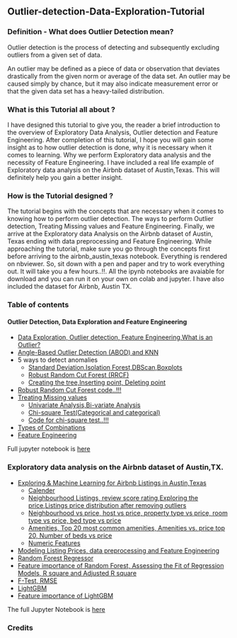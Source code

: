 ## Outlier-detection-Data-Exploration-Tutorial

### Definition - What does Outlier Detection mean?
Outlier detection is the process of detecting and subsequently excluding outliers from a given set of data.

An outlier may be defined as a piece of data or observation that deviates drastically from the given norm or average of the data set. An outlier may be caused simply by chance, but it may also indicate measurement error or that the given data set has a heavy-tailed distribution.

### What is this Tutorial all about ?

I have designed this tutorial to give you, the reader a brief introduction to the overview of Exploratory Data Analysis, Outlier detection and Feature Engineering. After completion of this tutorial, I hope you will gain some insight as to how outlier detection is done, why it is necessary when it comes to learning. Why we perform Exploratory data analysis and the necessity of Feature Engineering. I have included a real life example of Exploratory data analysis on the Airbnb dataset of Austin,Texas. This will definitely help you gain a better insight. 

### How is the Tutorial designed ?

The tutorial begins with the concepts that are necessary when it comes to knowing how to perform outlier detection. The ways to perform Outlier detection, Treating Missing values and Feature Engineering. Finally, we arrive at the Exploratory data Analysis on the Airbnb dataset of Austin, Texas ending with data preprocessing and Feature Engineering. While approaching the tutorial, make sure you go through the concepts first before arriving to the airbnb_austin_texas notebook. Everything is rendered on nbviewer. So, sit down with a pen and paper and try to work everything out. It will take you a few hours..!!. All the ipynb notebooks are avaiable for download and you can run it on your own on colab and jupyter. I have also included the dataset for Airbnb, Austin TX.

### Table of contents
#### Outlier Detection, Data Exploration and Feature Engineering
- [Data Exploration, Outlier detection, Feature Engineering,What is an Outlier?](https://nbviewer.jupyter.org/gist/soumyadip1995/fe7049614cfc594a9e3f09a699c8dd7f#Data-Exploration,-Outlier-detection,-Feature-Engineering)
- [Angle-Based Outlier Detection (ABOD) and KNN](https://nbviewer.jupyter.org/gist/soumyadip1995/fe7049614cfc594a9e3f09a699c8dd7f#Angle-Based-Outlier-Detection-(ABOD)-and-KNN)
- 5 ways to detect anomalies
  - [Standard Deviation,Isolation Forest,DBScan,Boxplots](https://nbviewer.jupyter.org/gist/soumyadip1995/fe7049614cfc594a9e3f09a699c8dd7f#5-ways-to-detect-anomalies)
  - [Robust Random Cut Forest (RRCF)](https://nbviewer.jupyter.org/gist/soumyadip1995/fe7049614cfc594a9e3f09a699c8dd7f#Robust-Random-Cut-Forest-(RRCF))
  - [Creating the tree,Inserting point, Deleting point](https://nbviewer.jupyter.org/gist/soumyadip1995/fe7049614cfc594a9e3f09a699c8dd7f#Creating-the-tree)
- [Robust Random Cut Forest code..!!!](https://nbviewer.jupyter.org/gist/soumyadip1995/fe7049614cfc594a9e3f09a699c8dd7f#Robust-Random-Cut-Forest-code..!!!)
- [Treating Missing values](https://nbviewer.jupyter.org/gist/soumyadip1995/fe7049614cfc594a9e3f09a699c8dd7f#Treating-Missing-values)
  - [Univariate Analysis,Bi-variate Analysis](https://nbviewer.jupyter.org/gist/soumyadip1995/fe7049614cfc594a9e3f09a699c8dd7f#Univariate-Analysis)
  - [Chi-square Test(Categorical and categorical)](https://nbviewer.jupyter.org/gist/soumyadip1995/fe7049614cfc594a9e3f09a699c8dd7f#Chi-square-Test(Categorical-and-categorical))
  - [Code for chi-square test..!!!](https://nbviewer.jupyter.org/gist/soumyadip1995/fe7049614cfc594a9e3f09a699c8dd7f#Code-for-chi-square-test..!!!)
- [Types of Combinations](https://nbviewer.jupyter.org/gist/soumyadip1995/fe7049614cfc594a9e3f09a699c8dd7f#Types-of-Combinations)
- [Feature Engineering](https://nbviewer.jupyter.org/gist/soumyadip1995/fe7049614cfc594a9e3f09a699c8dd7f#Feature-Engineering)

Full jupyter notebook is [here](https://nbviewer.jupyter.org/gist/soumyadip1995/fe7049614cfc594a9e3f09a699c8dd7f)


### Exploratory data analysis on the Airbnb dataset of Austin,TX.
- [Exploring & Machine Learning for Airbnb Listings in Austin,Texas](https://nbviewer.jupyter.org/gist/soumyadip1995/2d0abb2e814aa3ad8289674b52b07d0d#Exploring-&-Machine-Learning-for-Airbnb-Listings-in-Austin,Texas)
  - [Calender](https://nbviewer.jupyter.org/gist/soumyadip1995/2d0abb2e814aa3ad8289674b52b07d0d#Calender)
  - [Neighbourhood Listings, review score rating,Exploring the price,Listings price distribution after removing outliers](https://nbviewer.jupyter.org/gist/soumyadip1995/2d0abb2e814aa3ad8289674b52b07d0d#Neighbourhood-Listings)
  - [Neighbourhood vs price, host vs price, property type vs price, room type vs price, bed type vs price](https://nbviewer.jupyter.org/gist/soumyadip1995/2d0abb2e814aa3ad8289674b52b07d0d#Neighbourhood-vs.-Price)
  - [Amenities, Top 20 most common amenities, Amenities vs. price top 20, Number of beds vs price](https://nbviewer.jupyter.org/gist/soumyadip1995/2d0abb2e814aa3ad8289674b52b07d0d#Amenities)
  - [Numeric Features](https://nbviewer.jupyter.org/gist/soumyadip1995/2d0abb2e814aa3ad8289674b52b07d0d#Numeric-features)
 - [Modeling Listing Prices, data preprocessing and Feature Engineering](https://nbviewer.jupyter.org/gist/soumyadip1995/2d0abb2e814aa3ad8289674b52b07d0d#Modeling-Lising-Prices)
 - [Random Forest Regressor](https://nbviewer.jupyter.org/gist/soumyadip1995/2d0abb2e814aa3ad8289674b52b07d0d#Random-Forest-Regressor)
 - [Feature importance of Random Forest, Assessing the Fit of Regression Models, R square and Adjusted R square](https://nbviewer.jupyter.org/gist/soumyadip1995/2d0abb2e814aa3ad8289674b52b07d0d#Feature-importance-of-Random-Forest)
 - [F-Test, RMSE](https://nbviewer.jupyter.org/gist/soumyadip1995/2d0abb2e814aa3ad8289674b52b07d0d#The-F-test)
 - [LightGBM](https://nbviewer.jupyter.org/gist/soumyadip1995/2d0abb2e814aa3ad8289674b52b07d0d#LightGBM)
 - [Feature importance of LightGBM](https://nbviewer.jupyter.org/gist/soumyadip1995/2d0abb2e814aa3ad8289674b52b07d0d#Feature-importance-of-LightGBM)
 
 The full Jupyter Notebook is [here](https://nbviewer.jupyter.org/gist/soumyadip1995/2d0abb2e814aa3ad8289674b52b07d0d)
 
 ### Credits
